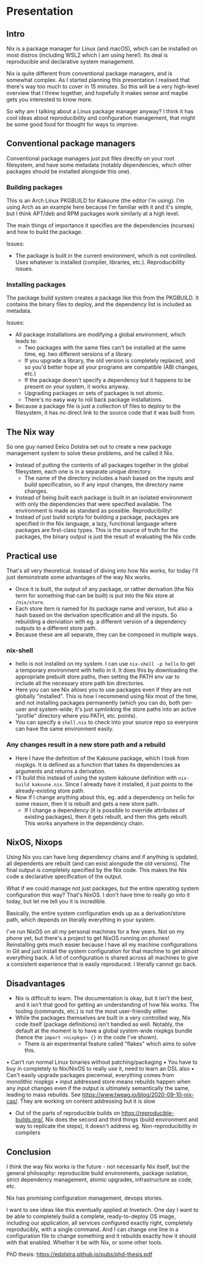 # Presentation

## Intro
Nix is a package manager for Linux (and macOS), which can be installed on most distros (including WSL2 which I am using here!).
Its deal is reproducible and declarative system management.

Nix is quite different from conventional package managers, and is somewhat complex. As I started planning this presentation I realised that there's way too much to cover in 15 minutes. So this will be a very high-level overview that I threw together, and hopefully it makes sense and maybe gets you interested to know more.

So why am I talking about a Linux package manager anyway? I think it has cool ideas about reproducibility and configuration management, that might be some good food for thought for ways to improve.

## Conventional package managers
Conventional package managers just put files directly on your root filesystem, and have some metadata (notably dependencies, which other packages should be installed alongside this one).

### Building packages
This is an Arch Linux PKGBUILD for Kakoune (the editor I'm using). I'm using Arch as an example here because I'm familiar with it and it's simple, but I think APT/deb and RPM packages work similarly at a high level.

The main things of importance it specifies are the dependencies (ncurses) and how to build the package.

Issues:
- The package is built in the current environment, which is not controlled. Uses whatever is installed (compiler, libraries, etc.). Reproducibility issues.


### Installing packages
The package build system creates a package like this from the PKGBUILD.
It contains the binary files to deploy, and the dependency list is included as metadata.

Issues:
- All package installations are modifying a global environment, which leads to:
    - Two packages with the same files can't be installed at the same time, eg. two different versions of a library.
    - If you upgrade a library, the old version is completely replaced, and so you'd better hope all your programs are compatible (ABI changes, etc.)
    - If the package doesn't specify a dependency but it happens to be present on your system, it works anyway.
    - Upgrading packages or sets of packages is not atomic.
    - There's no easy way to roll back package installations.
- Because a package file is just a collection of files to deploy to the filesystem, it has no direct link to the source code that it was built from.


## The Nix way
So one guy named Eelco Dolstra set out to create a new package management system to solve these problems, and he called it Nix.

- Instead of putting the contents of all packages together in the global filesystem, each one is in a separate unique directory.
    - The name of the directory includes a hash based on the inputs and build specification, so if any input changes, the directory name changes.
- Instead of being built each package is built in an isolated environment with only the dependencies that were specified available. The environment is made as standard as possible. Reproducibility!
- Instead of just build scripts for building a package, packages are specified in the Nix language, a lazy, functional language where packages are first-class types. This is the source of truth for the packages, the binary output is just the result of evaluating the Nix code.


## Practical use
That's all very theoretical. Instead of diving into how Nix works, for today I'll just demonstrate some advantages of the way Nix works.

- Once it is built, the output of any package, or rather derivation (the Nix term for something that can be built) is put into the Nix store at `/nix/store`.
- Each store item is named for its package name and version, but also a hash based on the derivation specification and all the inputs. So rebuilding a deriviation with eg. a different version of a dependency outputs to a different store path.
- Because these are all separate, they can be composed in multiple ways.

### nix-shell
- hello is not installed on my system. I can use `nix-shell -p hello` to get a temporary environment with hello in it. It does this by downloading the appropriate prebuilt store paths, then setting the PATH env var to include all the necessary store path bin directories.
- Here you can see Nix allows you to use packages even if they are not globally "installed". This is how I recommend using Nix most of the time, and not installing packages permanently (which you can do, both per-user and system-wide; it's just symlinking the store paths into an active "profile" directory where you PATH, etc. points).
- You can specify a `shell.nix` to check into your source repo so everyone can have the same environment easily.

### Any changes result in a new store path and a rebuild
- Here I have the definition of the Kakoune package, which I took from nixpkgs. It is defined as a function that takes its dependencies as arguments and returns a derivation.
- I'll build this instead of using the system kakoune definition with `nix-build kakoune.nix`. Since I already have it installed, it just points to the already-existing store path.
- Now if I change anything about this, eg. add a dependency on hello for some reason, then it is rebuilt and gets a new store path.
    - If I change a dependency (it is possible to override attributes of existing packages), then it gets rebuilt, and then this gets rebuilt. This works anywhere in the dependency chain.


## NixOS, Nixops
Using Nix you can have long dependency chains and if anything is updated, all dependents are rebuilt (and can exist alongside the old versions). The final output is completely specified by the Nix code. This makes the Nix code a declarative specification of the output.

What if we could manage not just packages, but the entire operating system configuration this way? That's NixOS.
I don't have time to really go into it today, but let me tell you it is incredible.

Basically, the entire system configuration ends up as a derivation/store path, which depends on literally everything in your system.

I've run NixOS on all my personal machines for a few years. Not on my phone yet, but there's a project to get NixOS running on phones!
Reinstalling gets much easier because I have all my machine configurations in Git and just install the system configuration for that machine to get almost everything back.
A lot of configuration is shared across all machines to give a consistent experience that is easily reproduced.
I literally cannot go back.


## Disadvantages
- Nix is difficult to learn. The documentation is okay, but it isn't the best, and it isn't that good for getting an understanding of how Nix works. The tooling (commands, etc.) is not the most user-friendly either.
- While the packages themselves are built in a very controlled way, Nix code itself (package definitions) isn't handled as well. Notably, the default at the moment is to have a global system-wide nixpkgs bundle (hence the `import <nixpkgs> {}` in the code I've shown).
    - There is an experimental feature called "flakes" which aims to solve this.

• Can't run normal Linux binaries without patching/packaging
• You have to buy in completely to Nix/NixOS to really use it, need to learn an DSL also
• Can't easily upgrade packages piecemeal, everything comes from monolithic nixpkgs
• input addressed store means rebuilds happen when any input changes even if the output is ultimately semantically the same, leading to mass rebuilds. See https://www.tweag.io/blog/2020-09-10-nix-cas/. They are working on content addressing but it is slow
- Out of the parts of reproducible builds on https://reproducible-builds.org/, Nix does the second and third things (build environment and way to replicate the steps), it doesn't address eg. Non-reproducibility in compilers


## Conclusion
I think the way Nix works is the future - not necessarily Nix itself, but the general philosophy: reproducible build environments, package isolation, strict dependency management, atomic upgrades, infrastructure as code, etc.

Nix has promising configuration management, devops stories.

I want to see ideas like this eventually applied at Invetech. One day I want to be able to completely build a complete, ready-to-deploy OS image, including our application, all services configured exactly right, completely reproducibly, with a single command. And I can change one line in a configuration file to change something and it rebuilds exactly how it should with that enabled. Whether it be with Nix, or some other tools.

PhD thesis: https://edolstra.github.io/pubs/phd-thesis.pdf
